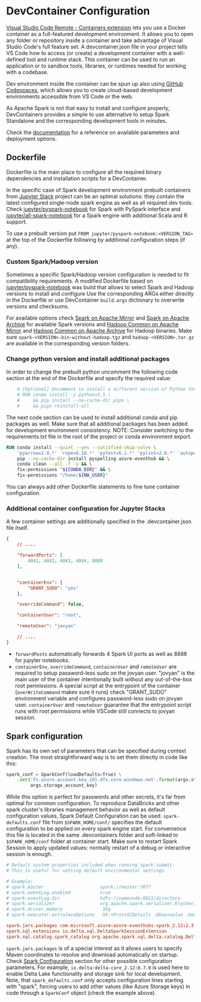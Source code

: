 # DevContainer Configuration

[Visual Studio Code Remote - Containers extension](https://code.visualstudio.com/docs/remote/containers) lets you use a Docker container as a full-featured development environment. It allows you to open any folder or repository inside a container and take advantage of Visual Studio Code's full feature set. A devcontainer.json file in your project tells VS Code how to access (or create) a development container with a well-defined tool and runtime stack. This container can be used to run an application or to sandbox tools, libraries, or runtimes needed for working with a codebase. 

Dev environment inside the container can be spun up also using [GitHub Codespaces](https://github.com/features/codespaces), which allows you to create cloud-based development environments accessible from VS Code or the web.

As Apache Spark is not that easy to install and configure properly, DevContainers provides a simple to use alternative to setup Spark Standalone and the corresponding development tools in minutes.

Check the [documentation](https://code.visualstudio.com/docs/remote/create-dev-container) for a reference on available parameters and deployment options.

## Dockerfile

Dockerfile is the main place to configure all the required binary dependencies and installation scripts for a DevContainer.

In the specific case of Spark development environment prebuilt containers from [Jupyter Stack](https://jupyter-docker-stacks.readthedocs.io/en/latest/using/selecting.html#jupyter-pyspark-notebook) project can be an optimal solutions: they contain the latest configured single-node spark engine as well as all required dev tools. Check [jupyter/pyspark-notebook](https://jupyter-docker-stacks.readthedocs.io/en/latest/using/selecting.html#jupyter-pyspark-notebook) for Spark with PySpark interface and [jupyter/all-spark-notebook](https://jupyter-docker-stacks.readthedocs.io/en/latest/using/selecting.html#jupyter-all-spark-notebook) for a Spark engine with additional Scala and R support.

To use a prebuilt version put `FROM jupyter/pyspark-notebook:<VERSION_TAG>` at the top of the Dockerfile following by additional configuration steps (if any).

### Custom Spark/Hadoop version

Sometimes a specific Spark/Hadoop version configuration is needed to fit compatibility requirements. A modified Dockerfile based on [jupyter/pyspark-notebook](https://github.com/jupyter/docker-stacks/blob/master/pyspark-notebook/Dockerfile) was build that allows to select Spark and Hadoop versions to install and configure Use the corresponding ARGs either directly in the Dockerfile or use DevContainer `build.args` dictionary to overwrite versions and checksums.

For available options check [Spark on Apache Mirror](https://apache-mirror.rbc.ru/pub/apache/spark/) and [Spark on Apache Archive](https://archive.apache.org/dist/spark/) for available Spark versions and [Hadoop Common on Apache Mirror](https://apache-mirror.rbc.ru/pub/apache/hadoop/common/) and [Hadoop Common on Apache Archive](https://archive.apache.org/dist/hadoop/common/) for Hadoop binaries. Make sure `spark-<VERSION>-bin-without-hadoop.tgz` and `hadoop-<VERSION>.tar.gz` are available in the corresponding version folders.

### Change python version and install additional packages

In order to change the prebuilt python uncomment the following code section at the end of the Dockerfile and specify the required value:

```Dockerfile
    # [Optional] Uncomment to install a different version of Python than the default
    # RUN conda install -y python=3.5 \
    #     && pip install --no-cache-dir pipx \
    #     && pipx reinstall-all
```

The next code section can be used to install additional conda and pip packages as well. Make sure that all additional packages has been added for development environment consistency. NOTE: Consider switching to the requirements.txt file in the root of the project or conda environment export.

```Dockerfile
RUN conda install --quiet --yes --satisfied-skip-solve \
    'pyarrow=2.0.*' 'rope=0.18.*' 'pytest=6.1.*' 'pylint=2.6.*' 'autopep8=1.5.*' 'configargparse=1.2.3' 'applicationinsights=0.11.9' && \
    pip --no-cache-dir install pyspelling azure-eventhub && \
    conda clean --all -f -y && \
    fix-permissions "${CONDA_DIR}" && \
    fix-permissions "/home/${NB_USER}"
```

You can always add other Dockerfile statements to fine tune container configuration.

### Additional container configuration for Jupyter Stacks

A few container settings are additionally specified in the .devcontainer.json file itself.

```json
{
    // ....

    "forwardPorts": [
        4041, 4042, 4043, 4044, 8888
    ],


    "containerEnv": {
        "GRANT_SUDO": "yes"
    },

    "overrideCommand": false,

    "containerUser": "root",

    "remoteUser": "jovyan"

    // ....
}
```

* `forwardPosts` automatically forwards 4 Spark UI ports as well as 8888 for jupyter notebooks.
* `containerEnv`, `overrideCommand`, `containerUser` and `remoteUser` are required to setup password-less sudo on the jovyan user. "jovyan" is the main user of the container intentionally built without any out-of-the-box root permissions. A special script at the entrypoint of the container (`overWriteCommand` makes sure it runs) check "GRANT_SUDO" environment variable and configures password-less sudo on jovyan user. `containerUser` and `remoteUser` guarantee that the entrypoint script runs with root permissions while VSCode still connects to jovyan session.

## Spark configuration

Spark has its own set of parameters that can be specified during context creation. The most straightforward way is to set them directly in code like this:

```python
spark_conf = SparkConf(loadDefaults=True) \
    .set('fs.azure.account.key.{0}.dfs.core.windows.net'.format(args.storage_account_name),
         args.storage_account_key)
```

While this option is perfect for passwords and other secrets, it's far from optimal for common configuration. To reproduce DataBricks and other spark cluster's libraries management behavior as well as default configuration values, Spark Default Configuration can be used. `spark-defaults.conf` file from `$SPARK_HOME/conf/` specifies the default configuration to be applied on every spark engine start. For convenience this file is located in the same .devcontainers folder and soft-linked to `$SPARK_HOME/conf` folder at container start. Make sure to restart Spark Session to apply updated values: normally restart of a debug or interactive session is enough.

```conf
# Default system properties included when running spark-submit.
# This is useful for setting default environmental settings.

# Example:
# spark.master                     spark://master:7077
# spark.eventLog.enabled           true
# spark.eventLog.dir               hdfs://namenode:8021/directory
# spark.serializer                 org.apache.spark.serializer.KryoSerializer
# spark.driver.memory               16g
# spark.executor.extraJavaOptions  -XX:+PrintGCDetails -Dkey=value -Dnumbers="one two three"

spark.jars.packages com.microsoft.azure:azure-eventhubs-spark_2.12:2.3.17,org.apache.hadoop:hadoop-azure:3.3.0,io.delta:delta-core_2.12:0.7.0
spark.sql.extensions io.delta.sql.DeltaSparkSessionExtension
spark.sql.catalog.spark_catalog org.apache.spark.sql.delta.catalog.DeltaCatalog
```

`spark.jars.packages` is of a special interest as it allows users to specify Maven coordinates to resolve and download automatically on startup. Check [Spark Configuration](http://spark.apache.org/docs/latest/configuration.html) section for other possible configuration parameters. For example, `io.delta:delta-core_2.12:0.7.0` is used here to enable Delta Lake functionality and storage sink for local development. Note, that `spark_defaults.conf` only accepts configuration lines starting with "spark", forcing users to add other values (like Azure Storage keys) in code through a `SparkConf` object (check the example above).
